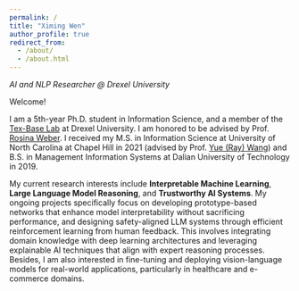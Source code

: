 ```yaml
---
permalink: /
title: "Ximing Wen"
author_profile: true
redirect_from: 
  - /about/
  - /about.html
---
```


*AI and NLP Researcher @ Drexel University*

Welcome! 

I am a 5th-year Ph.D. student in Information Science, and a member of the [Tex-Base Lab](https://drexel.edu/cci/research/centers-labs/TeX-Base%20Lab/) at Drexel University. I am honored to be advised by Prof. [Rosina Weber](https://www.cs.drexel.edu/~rw37/). I received my M.S. in Information Science at University of North Carolina at Chapel Hill in 2021 (advised by Prof. [Yue (Ray) Wang](https://ils.unc.edu/~wangyue/)) and B.S. in Management Information Systems at Dalian University of Technology in 2019. 

My current research interests include **Interpretable Machine Learning**, **Large Language Model Reasoning**, and **Trustworthy AI Systems**. My ongoing projects specifically focus on developing prototype-based networks that enhance model interpretability without sacrificing performance, and designing safety-aligned LLM systems through efficient reinforcement learning from human feedback. This involves integrating domain knowledge with deep learning architectures and leveraging explainable AI techniques that align with expert reasoning processes. Besides, I am also interested in fine-tuning and deploying vision-language models for real-world applications, particularly in healthcare and e-commerce domains.

